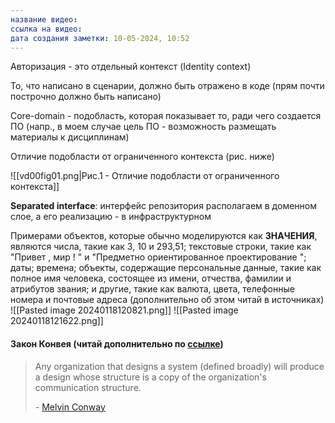 ```yaml
---
название видео: 
ссылка на видео: 
дата создания заметки: 10-05-2024, 10:52
---
```

Авторизация - это отдельный контекст (Identity context)

То, что написано в сценарии, должно быть отражено в коде (прям почти построчно должно быть написано)

Core-domain - подобласть, которая показывает то, ради чего создается ПО (напр., в моем случае цель ПО - возможность размещать материалы к дисциплинам)

Отличие подобласти от ограниченного контекста (рис. ниже)

![[vd00fig01.png|Рис.1 - Отличие подобласти от ограниченного контекста]]

**Separated interface**: интерфейс репозитория располагаем в доменном слое, а его реализацию - в инфраструктурном

Примерами объектов, которые обычно моделируются как **ЗНАЧЕНИЯ**, являются числа, такие как 3, 10 и 293,51; текстовые строки, такие как "Привет , мир ! " и "Предметно­ ориентированное проектирование "; даты; времена; объекты, содержащие персональные данные, такие как полное имя человека, состоящее из имени, отче­ства, фамилии и атрибутов звания; и другие, такие как валюта, цвета, телефонные номера и почтовые адреса (дополнительно об этом читай в источниках)
 ![[Pasted image 20240118120821.png]]
 ![[Pasted image 20240118121622.png]]

#### Закон Конвея (читай дополнительно по [ссылке](https://martinfowler.com/bliki/ConwaysLaw.html))

> Any organization that designs a system (defined broadly) will produce a design whose structure is a copy of the organization's communication structure.
> 
> \- [Melvin Conway](https://www.melconway.com/Home/Conways_Law.html)